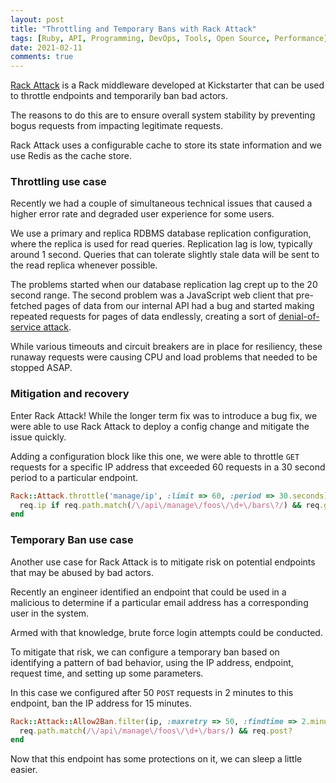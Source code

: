 ```yaml
---
layout: post
title: "Throttling and Temporary Bans with Rack Attack"
tags: [Ruby, API, Programming, DevOps, Tools, Open Source, Performance]
date: 2021-02-11
comments: true
---
```


[Rack Attack](https://github.com/rack/rack-attack) is a Rack middleware developed at Kickstarter that can be used to throttle endpoints and temporarily ban bad actors.

The reasons to do this are to ensure overall system stability by preventing bogus requests from impacting legitimate requests.

Rack Attack uses a configurable cache to store its state information and we use Redis as the cache store.


### Throttling use case

Recently we had a couple of simultaneous technical issues that caused a higher error rate and degraded user experience for some users.

We use a primary and replica RDBMS database replication configuration, where the replica is used for read queries. Replication lag is low, typically around 1 second. Queries that can tolerate slightly stale data will be sent to the read replica whenever possible.

The problems started when our database replication lag crept up to the 20 second range. The second problem was a JavaScript web client that pre-fetched pages of data from our internal API had a bug and started making repeated requests for pages of data endlessly, creating a sort of [denial-of-service attack](https://en.wikipedia.org/wiki/Denial-of-service_attack).

While various timeouts and circuit breakers are in place for resiliency, these runaway requests were causing CPU and load problems that needed to be stopped ASAP.


### Mitigation and recovery

Enter Rack Attack! While the longer term fix was to introduce a bug fix, we were able to use Rack Attack to deploy a config change and mitigate the issue quickly.

Adding a configuration block like this one, we were able to throttle `GET` requests for a specific IP address that exceeded 60 requests in a 30 second period to a particular endpoint.

```ruby
Rack::Attack.throttle('manage/ip', :limit => 60, :period => 30.seconds) do |req|
  req.ip if req.path.match(/\/api\/manage\/foos\/\d+\/bars\?/) && req.get?
end
```


### Temporary Ban use case

Another use case for Rack Attack is to mitigate risk on potential endpoints that may be abused by bad actors.

Recently an engineer identified an endpoint that could be used in a malicious to determine if a particular email address has a corresponding user in the system.

Armed with that knowledge, brute force login attempts could be conducted.

To mitigate that risk, we can configure a temporary ban based on identifying a pattern of bad behavior, using the IP address, endpoint, request time, and setting up some parameters.

In this case we configured after 50 `POST` requests in 2 minutes to this endpoint, ban the IP address for 15 minutes.

```ruby
Rack::Attack::Allow2Ban.filter(ip, :maxretry => 50, :findtime => 2.minute, :bantime => 15.minutes) do
  req.path.match(/\/api\/manage\/foos\/\d+\/bars/) && req.post?
end
```

Now that this endpoint has some protections on it, we can sleep a little easier.
